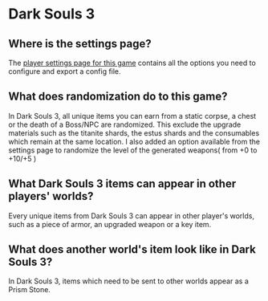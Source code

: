 # Dark Souls 3

## Where is the settings page?

The [player settings page for this game](../player-settings) contains all the options you need to configure and export a
config file.

## What does randomization do to this game?

In Dark Souls 3, all unique items you can earn from a static corpse, a chest or the death of a Boss/NPC are randomized.
This exclude the upgrade materials such as the titanite shards, the estus shards and the consumables which remain at 
the same location. I also added an option available from the settings page to randomize the level of the generated 
weapons( from +0 to +10/+5 )

## What Dark Souls 3 items can appear in other players' worlds?

Every unique items from Dark Souls 3 can appear in other player's worlds, such as a piece of armor, an upgraded weapon 
or a key item.

## What does another world's item look like in Dark Souls 3?

In Dark Souls 3, items which need to be sent to other worlds appear as a Prism Stone.
